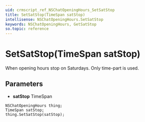 ```yaml
---
uid: crmscript_ref_NSChatOpeningHours_SetSatStop
title: SetSatStop(TimeSpan satStop)
intellisense: NSChatOpeningHours.SetSatStop
keywords: NSChatOpeningHours, GetSatStop
so.topic: reference
---
```


# SetSatStop(TimeSpan satStop)

When opening hours stop on Saturdays. Only time-part is used.

## Parameters

* **satStop** TimeSpan

```crmscript
NSChatOpeningHours thing;
TimeSpan satStop;
thing.SetSatStop(satStop);
```

